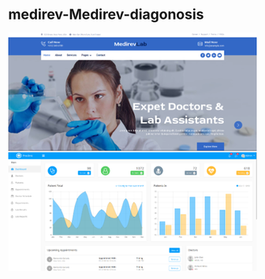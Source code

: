 # medirev-Medirev-diagonosis
![alt text](<Screenshot from 2025-02-22 22-15-27.png>) ![alt text](<Screenshot from 2025-02-22 22-16-13.png>)